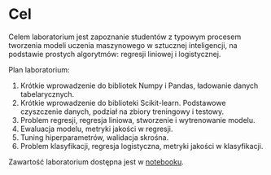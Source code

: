 # Cel

Celem laboratorium jest zapoznanie studentów z typowym procesem tworzenia modeli uczenia 
maszynowego w sztucznej inteligencji, na podstawie prostych algorytmów: 
regresji liniowej i logistycznej.

Plan laboratorium:
1. Krótkie wprowadzenie do bibliotek Numpy i Pandas, ładowanie danych tabelarycznych.
2. Krótkie wprowadzenie do biblioteki Scikit-learn. Podstawowe czyszczenie danych, 
   podział na zbiory treningowy i testowy.
3. Problem regresji, regresja liniowa, stworzenie i wytrenowanie modelu.
4. Ewaluacja modelu, metryki jakości w regresji.
5. Tuning hiperparametrów, walidacja skrośna.
6. Problem klasyfikacji, regresja logistyczna, metryki jakości w klasyfikacji.

Zawartość laboratorium dostępna jest w [notebooku](lab_1_introduction.ipynb).
